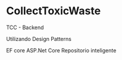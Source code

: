# CollectToxicWaste
TCC - Backend

Utilizando Design Patterns 

EF core
ASP.Net Core
Repositorio inteligente 
